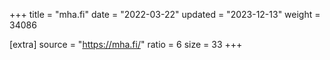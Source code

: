 +++
title = "mha.fi"
date = "2022-03-22"
updated = "2023-12-13"
weight = 34086

[extra]
source = "https://mha.fi/"
ratio = 6
size = 33
+++
